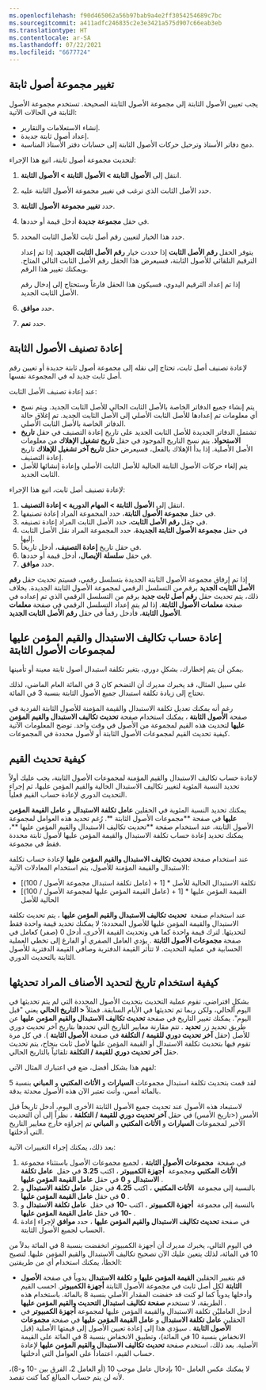 ```yaml
---
ms.openlocfilehash: f90d465062a56b97bab9a4e2ff3054254689c7bc
ms.sourcegitcommit: a411adfc246835c2e3e3421a575d907c66eab3eb
ms.translationtype: HT
ms.contentlocale: ar-SA
ms.lasthandoff: 07/22/2021
ms.locfileid: "6677724"
---
```

## <a name="change-a-fixed-asset-group"></a>تغيير مجموعة أصول ثابتة

يجب تعيين الأصول الثابتة إلى مجموعة الأصول الثابتة الصحيحة. تستخدم مجموعة الأصول الثابتة في الحالات الآتية:

-   إنشاء الاستعلامات والتقارير.
-   إعداد أصول ثابتة جديدة.
-   دمج دفاتر الأستاذ وترحيل حركات الأصول الثابتة إلى حسابات دفتر الأستاذ المناسبة.

لتحديث مجموعة أصول ثابتة، اتبع هذا الإجراء:

1.  انتقل إلى **الأصول الثابتة > الأصول الثابتة > الأصول الثابتة**.
2.  حدد الأصل الثابت الذي ترغب في تغيير مجموعة الأصول الثابتة عليه.
3.  حدد **تغيير** **مجموعة** **الأصول** **الثابتة**.
4.  في حقل **مجموعة** **جديدة** أدخل قيمة أو حددها.
5.  حدد هذا الخيار لتعيين رقم أصل ثابت للأصل الثابت المحدد.

    يتوفر الحقل **رقم الأصل الثابت** إذا حددت خيار **رقم الأصل الثابت الجديد**. إذا تم إعداد الترقيم التلقائي للأصول الثابتة، فسيعرض هذا الحقل رقم الأصل الثابت التالي المتاح. ويمكنك تغيير هذا الرقم.

    إذا تم إعداد الترقيم اليدوي، فسيكون هذا الحقل فارغاً وستحتاج إلى إدخال رقم الأصل الثابت الجديد.
6.  حدد **موافق**.
7.  حدد **نعم**.

## <a name="reclassify-fixed-assets"></a>إعادة تصنيف الأصول الثابتة

لإعادة تصنيف أصل ثابت، تحتاج إلى نقله إلى مجموعة أصول ثابتة جديدة أو تعيين رقم أصل ثابت جديد له في المجموعة نفسها.

عند إعادة تصنيف الأصل الثابت:

-   يتم إنشاء جميع الدفاتر الخاصة بالأصل الثابت الحالي للأصل الثابت الجديد. ويتم نسخ أي معلومات تم إعدادها للأصل الثابت الأصلي إلى الأصل الثابت الجديد. تم إغلاق حالة الدفاتر الخاصة بالأصل الثابت الأصلي.
-   تشتمل الدفاتر الجديدة للأصل الثابت الجديد على تاريخ إعادة التصنيف في حقل **تاريخ الاستحواذ**. يتم نسخ التاريخ الموجود في حقل **تاريخ تشغيل الإهلاك** من معلومات الأصل الأصلية. إذا بدأ الإهلاك بالفعل، فسيعرض حقل **تاريخ آخر تشغيل للإهلاك** تاريخ إعادة التصنيف.
-   يتم إلغاء حركات الأصول الثابتة الحالية للأصل الثابت الأصلي وإعادة إنشائها للأصل الثابت الجديد.

لإعادة تصنيف أصل ثابت، اتبع هذا الإجراء:

1.  انتقل إلى **الأصول الثابتة > المهام الدورية > إعادة التصنيف**.
2.  في حقل **مجموعة الأصول الثابتة**، حدد المجموعة المراد إعادة تصنيفها.
3.  في حقل **رقم الأصل الثابت**، حدد الأصل الثابت المراد إعادة تصنيفه.
4.  في حقل **مجموعة الأصول الثابتة الجديدة**، حدد المجموعة المراد نقل الأصل الثابت إليها.
1.  في حقل تاريخ **إعادة التصنيف**، أدخل تاريخاً.
2.  في حقل **سلسلة** **الإيصال**، أدخل قيمة أو حددها.
3.  حدد **موافق**.

إذا تم إرفاق مجموعة الأصول الثابتة الجديدة بتسلسل رقمي، فسيتم تحديث حقل **رقم الأصل الثابت الجديد** برقم من التسلسل الرقمي لمجموعة الأصول الثابتة الجديدة. بخلاف ذلك، يتم تحديث حقل **رقم أصل ثابت جديد** برقم من التسلسل الرقمي الذي تم إعداده في صفحة **معلمات الأصول الثابتة**. إذا لم يتم إعداد التسلسل الرقمي في صفحة **معلمات الأصول الثابتة**، فأدخل رقماً في حقل **رقم الأصل الثابت الجديد**.

## <a name="recalculate-replacement-costs-and-insured-values-for-fixed-asset-groups"></a>إعادة حساب تكاليف الاستبدال والقيم المؤمن عليها لمجموعات الأصول الثابتة

يمكن أن يتم إخطارك، بشكلِ دوري، بتغير تكلفة استبدال أصول ثابتة معينة أو تأمينها.

على سبيل المثال، قد يخبرك مديرك أن التضخم كان 3 في المائة العام الماضي، لذلك تحتاج إلى زيادة تكلفة استبدال جميع الأصول الثابتة بنسبة 3 في المائة.

رغم أنه يمكنك تعديل تكلفة الاستبدال والقيمة المؤمنة للأصول الثابتة الفردية في صفحة **الأصول الثابتة** ، يمكنك استخدام صفحة **تحديث تكاليف الاستبدال والقيم المؤمن عليها** لتحديث هذه القيم لمجموعة من الأصول في وقت واحد. توضح المعلومات الآتية كيفية تحديث القيم لمجموعات الأصول الثابتة أو لأصول محددة في المجموعات.

## <a name="how-values-are-updated"></a>كيفية تحديث القيم

لإعادة حساب تكاليف الاستبدال والقيم المؤمنة لمجموعات الأصول الثابتة، يجب عليك أولاً تحديد النسبة المئوية لتغيير تكاليف الاستبدال الحالية والقيم المؤمن عليها، ثم إجراء التحديث الدوري لإعادة حساب القيم فعلياً.

يمكنك تحديد النسبة المئوية في الحقلين **عامل تكلفة الاستبدال** و **عامل القيمة المؤمن عليها** في صفحة **مجموعات الأصول الثابتة **. رُغم تحديد هذه العوامل لمجموعة الأصول الثابتة، عند استخدام صفحة **تحديث تكاليف الاستبدال والقيم المؤمن عليها **، يمكنك تحديد إعادة حساب تكلفة الاستبدال والقيمة المؤمن عليها لأصول ثابتة محددة فقط في مجموعة.

عند استخدام صفحة **تحديث تكاليف الاستبدال والقيم المؤمن عليها** لإعادة حساب تكلفة الاستبدال والقيمة المؤمنة للأصول، يتم استخدام المعادلات الآتية:

-   [(عامل تكلفة استبدال مجموعة الأصول / 100) + 1] * تكلفة الاستبدال الحالية للأصل
-   [(عامل القيمة المؤمن عليها لمجموعة الأصول / 100) + 1] * القيمة المؤمن عليها الحالية للأصل

عند استخدام صفحة  **تحديث تكاليف الاستبدال والقيم المؤمن عليها** ، يتم تحديث تكلفة الاستبدال والقيمة المؤمن عليها للأصول المحددة؛ لا يمكنك تحديد قيمة واحدة فقط لتحديثها. لترك قيمة واحدة كما هي وتحديث القيمة الأخرى، أدخل 0 (صفر) كعامل في صفحة **مجموعات الأصول الثابتة** . يؤدي العامل الصفري أو الفارغ إلى تخطي العملية الحسابية في عملية التحديث. لا تتأثر القيمة الدفترية وصافي القيمة الدفترية للأصول الثابتة بالتحديث الدوري.

## <a name="how-to-use-a-date-to-select-which-items-to-update"></a>كيفية استخدام تاريخ لتحديد الأصناف المراد تحديثها

بشكلٍ افتراضي، تقوم عملية التحديث بتحديث الأصول المحددة التي لم يتم تحديثها في اليوم الحالي، ولكن ربما تم تحديثها في الأيام السابقة. فمثلاً **< التاريخ الحالي** يعني "قبل اليوم". يمكنك تغيير التاريخ في صفحة **تحديث تكاليف الاستبدال والقيم المؤمن عليها** عن طريق تحديد زر **تحديد** . تتم مقارنة معايير التاريخ التي تحددها بتاريخ آخر تحديث دوري للأصل (حقل **آخر تحديث دوري للقيمة / التكلفة** في صفحة **الأصول الثابتة** ). في كل مرة تقوم فيها بتحديث تكلفة الاستبدال أو القيمة المؤمن عليها لأصل ثابت بنجاح، يتم تحديث حقل **آخر تحديث دوري للقيمة / التكلفة** تلقائياً بالتاريخ الحالي.

لفهم هذا بشكل أفضل، ضع في اعتبارك المثال الآتي:

لقد قمت بتحديث تكلفة استبدال مجموعات **السيارات** و **الأثاث المكتبي** و **المباني** بنسبة 5 بالمائة أمس، وأنت تعتبر الآن هذه الأصول محدثة بدقة.

لاستبعاد هذه الأصول عند تحديث جميع الأصول الثابتة الأخرى اليوم، أدخل تاريخاً قبل الأمس (<تاريخ الأمس) في حقل **آخر تحديث دوري للقيمة / التكلفة** ، نظراً إلى أن التحديث الأخير لمجموعات **السيارات** و **الأثاث المكتبي** و **المباني** تم إجراؤه خارج معايير التاريخ التي أدخلتها.

بعد ذلك، يمكنك إجراء التغييرات الآتية:

1.  في صفحة  **مجموعات الأصول الثابتة** ، لجميع مجموعات الأصول باستثناء مجموعة  **الأثاث المكتبي** ومجموعة  **أجهزة الكمبيوتر** ، اكتب **3.25** في حقل  **عامل تكلفة الاستبدال** و **0** في حقل **عامل القيمة المؤمن عليها** .
2.  بالنسبة إلى مجموعة  **الأثاث المكتبي** ، اكتب **4.25** في حقل  **عامل تكلفة الاستبدال** و **0** في حقل **عامل القيمة المؤمن عليها** .
3.  بالنسبة إلى مجموعة  **أجهزة الكمبيوتر** ، اكتب **-10** في حقل  **عامل تكلفة الاستبدال** و **-10** في حقل **عامل القيمة المؤمن عليها** .
4.  في صفحة **تحديث تكاليف الاستبدال والقيم المؤمن عليها** ، حدد **موافق** لإجراء إعادة الحساب لجميع الأصول الثابتة.

في اليوم التالي، يخبرك مديرك أن أجهزة الكمبيوتر انخفضت بنسبة 8 في المائة بدلاً من 10 في المائة، لذلك يتعين عليك الآن تصحيح تكاليف الاستبدال والقيم المؤمن عليها. لتصيح الخطأ، يمكنك استخدام أي من طريقتين:

-   قم بتغيير الحقلين **القيمة المؤمن عليها** و **تكلفة الاستبدال** يدوياً في صفحة **الأصول الثابتة** لكل أصل ثابت في مجموعة الأصول الثابتة **أجهزة الكمبيوتر**. احسب القيم وأدخلها يدوياً كما لو كنت قد خفضت المقدار الأصلي بنسبة 8 بالمائة. باستخدام هذه الطريقة، لا تستخدم **صفحة تكاليف استبدال التحديث والقيم المؤمن عليها** .
-   أدخل العامليْن تكلفة الاستبدال والقيمة المؤمن عليها لمجموعة **أجهزة الكمبيوتر** في الحقلين **عامل تكلفة الاستبدال** و **عامل القيمة المؤمن عليها** في صفحة **مجموعات الأصول الثابتة** . سيؤدي هذا إلى إعادة تعيين الأصول إلى قيمتها الأصلية (قبل الانخفاض بنسبة 10 في المائة)، وتطبيق الانخفاض بنسبة 8 في المائة على القيمة الأصلية. بعد ذلك، استخدم صفحة **تحديث تكاليف الاستبدال والقيم المؤمن عليها** لإعادة حساب القيم، اعتماداً على العوامل التي أدخلتها.

لا يمكنك عكس العامل -10 بإدخال عامل موجب 10 (أو العامل 2، الفرق بين -10 و-8)، لأنه لن يتم حساب المبالغ كما كنت تقصد.
